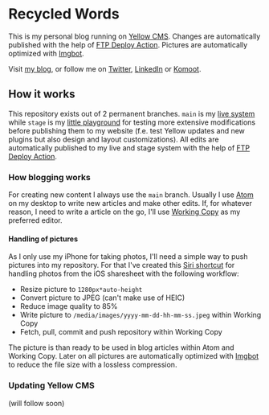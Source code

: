 # Recycled Words
This is my personal blog running on [Yellow CMS](https://github.com/datenstrom/yellow). Changes are automatically published with the help of [FTP Deploy Action](https://github.com/SamKirkland/FTP-Deploy-Action). Pictures are automatically optimized with [Imgbot](https://imgbot.net/).

Visit [my blog](https://gaehn.org), or follow me on [Twitter](https://twitter.com/flschr), [LinkedIn](https://www.linkedin.com/in/flschr) or [Komoot](https://www.komoot.de/user/848543125284).

## How it works
This repository exists out of 2 permanent branches. ```main``` is my [live system](https://gaehn.org) while ```stage``` is my [little playground](https://test.gaehn.org) for testing more extensive modifications before publishing them to my website (f.e. test Yellow updates and new plugins but also design and layout customizations). All edits are automatically published to my live and stage system with the help of [FTP Deploy Action](https://github.com/SamKirkland/FTP-Deploy-Action).

### How blogging works
For creating new content I always use the ```main``` branch. Usually I use [Atom](https://atom.io/) on my desktop to write new articles and make other edits. If, for whatever reason, I need to write a article on the go, I'll use [Working Copy](https://workingcopyapp.com/) as my preferred editor.

#### Handling of pictures
As I only use my iPhone for taking photos, I'll need a simple way to push pictures into my repository. For that I've created this [Siri shortcut](https://www.icloud.com/shortcuts/d8658830d5cb4ba4bff8ba827e11b054) for handling photos from the iOS sharesheet with the following workflow:

- Resize picture to ```1280px*auto-height```
- Convert picture to JPEG (can't make use of HEIC)
- Reduce image quality to 85%
- Write picture to ```/media/images/yyyy-mm-dd-hh-mm-ss.jpeg``` within Working Copy
- Fetch, pull, commit and push repository within Working Copy

The picture is than ready to be used in blog articles within Atom and Working Copy. Later on all pictures are automatically optimized with [Imgbot](https://imgbot.net/) to reduce the file size with a lossless compression.

### Updating Yellow CMS
(will follow soon)

